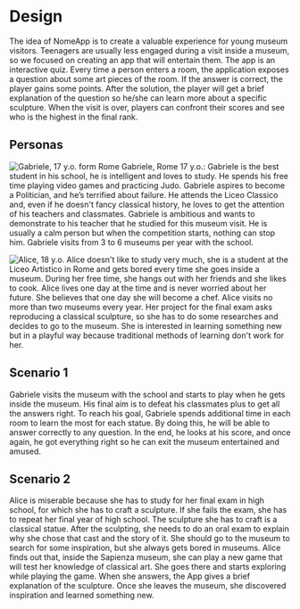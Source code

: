 # Design
The idea of NomeApp is to create a valuable experience for young museum visitors. Teenagers are usually less engaged during a visit inside a museum, so we focused on creating an app that will entertain them. The app is an interactive quiz. Every time a person enters a room, the application exposes a question about some art pieces of the room. If the answer is correct, the player gains some points. After the solution, the player will get a brief explanation of the question so he/she can learn more about a specific sculpture. When the visit is over, players can confront their scores and see who is the highest in the final rank. 
## Personas 
![Gabriele, 17 y.o. form Rome](https://unsplash.com/photos/d2MSDujJl2g)
Gabriele, Rome 17 y.o.: Gabriele is the best student in his school, he is intelligent and loves to study. He spends his free time playing video games and practicing Judo. Gabriele aspires to become a Politician, and he’s terrified about failure. He attends the Liceo Classico and, even if he doesn't fancy classical history, he loves to get the attention of his teachers and classmates. Gabriele is ambitious and wants to demonstrate to his teacher that he studied for this museum visit. He is usually a calm person but when the competition starts, nothing can stop him. Gabriele visits from 3 to 6 museums per year with the school. 


![Alice, 18 y.o.](https://unsplash.com/photos/mEZ3PoFGs_k)
  Alice doesn't like to study very much, she is a student at the Liceo Artistico in Rome and gets bored every time she goes inside a museum. During her free time, she hangs out with her friends and she likes to cook. Alice lives one day at the time and is never worried about her future. She believes that one day she will become a chef. Alice visits no more than two museums every year. Her project for the final exam asks reproducing a classical sculpture, so she has to do some researches and decides to go to the museum. She is interested in learning something new but in a playful way because traditional methods of learning don't work for her.

## Scenario 1

Gabriele visits the museum with the school and starts to play when he gets inside the museum. His final aim is to defeat his classmates plus to get all the answers right. To reach his goal, Gabriele spends additional time in each room to learn the most for each statue. By doing this, he will be able to answer correctly to any question. In the end, he looks at his score, and once again, he got everything right so he can exit the museum entertained and amused.

## Scenario 2

Alice is miserable because she has to study for her final exam in high school, for which she has to craft a sculpture. If she fails the exam, she has to repeat her final year of high school. The sculpture she has to craft is a classical statue. After the sculpting, she needs to do an oral exam to explain why she chose that cast and the story of it. She should go to the museum to search for some inspiration, but she always gets bored in museums. Alice finds out that, inside the Sapienza museum, she can play a new game that will test her knowledge of classical art. She goes there and starts exploring while playing the game. When she answers, the App gives a brief explanation of the sculpture. Once she leaves the museum, she discovered inspiration and learned something new.
